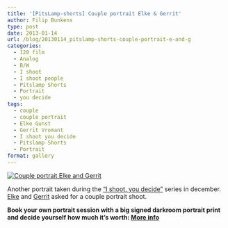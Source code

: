 ```yaml
---
title: '[PitsLamp-shorts] Couple portrait Elke & Gerrit'
author: Filip Bunkens
type: post
date: 2013-01-14
url: /blog/20130114_pitslamp-shorts-couple-portrait-e-and-g
categories:
  - 120 film
  - Analog
  - B/W
  - I shoot
  - I shoot people
  - Pitslamp Shorts
  - Portrait
  - you decide
tags:
  - couple
  - couple portrait
  - Elke Gunst
  - Gerrit Vromant
  - I shoot you decide
  - Pitslamp Shorts
  - Portrait
format: gallery
---
```

[![Couple portrait Elke and Gerrit][1]](/images/blogposts/20121230-film55-ElkeGerrit-ISYD-8.jpg)

Another portrait taken during the <a href="http://pitslamp.com/blog/20121122_i-shoot-you-decide" title="I shoot, you decide" rel="me">&#8220;I shoot, you decide&#8221;</a> series in december. <a href="http://www.welkelke.be" title="Welkeelke?" rel="contact met">Elke</a> and <a href="http://vromant.wordpress.com" title="Think about it" rel="contact met">Gerrit</a> asked for a couple portrait shoot.

**Book your own portrait session with a big signed darkroom portrait print and decide yourself how much it’s worth: <a href="http://pitslamp.com/blog/20130106_i-shoot-you-decide-ii-large-portrait" title="I shoot, you decide: large portrait" rel="me">More info</a>**

 [1]: /images/blogposts/20121230-film55-ElkeGerrit-ISYD-8.jpg